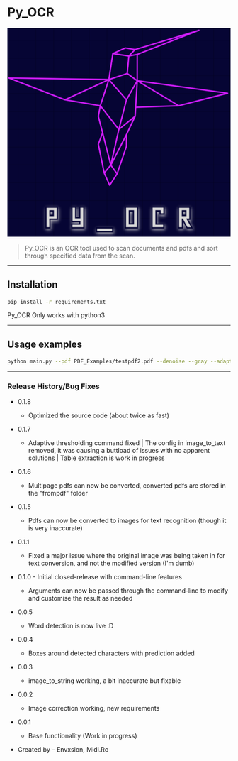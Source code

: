 # Py_OCR

<p align="center"><img src="assets\logo.png"></p>

> Py_OCR is an OCR tool used to scan documents and pdfs and sort through specified data from the scan.

---
## Installation

```sh
pip install -r requirements.txt
```
Py_OCR Only works with python3

---
## Usage examples

```sh
python main.py --pdf PDF_Examples/testpdf2.pdf --denoise --gray --adapt
```
---
### Release History/Bug Fixes
* 0.1.8
    * Optimized the source code (about twice as fast)
* 0.1.7
    * Adaptive thresholding command fixed | The config in image_to_text removed, it was causing a buttload of issues with no apparent solutions | Table extraction is work in progress
* 0.1.6
    * Multipage pdfs can now be converted, converted pdfs are stored in the "frompdf" folder
* 0.1.5
    * Pdfs can now be converted to images for text recognition (though it is very inaccurate)
* 0.1.1
    * Fixed a major issue where the original image was being taken in for text conversion, and not the modified version (I'm dumb)
* 0.1.0 - Initial closed-release with command-line features
    * Arguments can now be passed through the command-line to modify and customise the result as needed
* 0.0.5
    * Word detection is now live :D
* 0.0.4 
    * Boxes around detected characters with prediction added
* 0.0.3
    * image_to_string working, a bit inaccurate but fixable
* 0.0.2
    * Image correction working, new requirements
* 0.0.1
    * Base functionality (Work in progress)



* Created by – Envxsion, Midi.Rc




